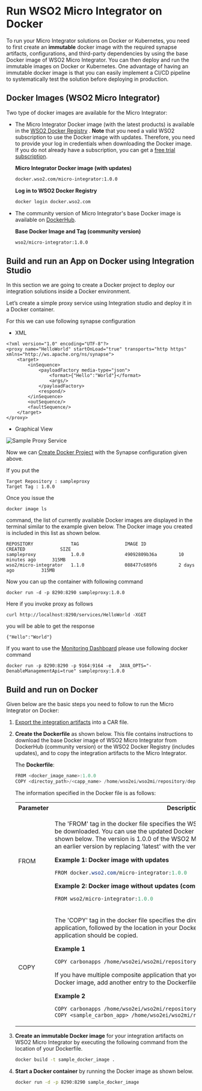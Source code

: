 
# Run WSO2 Micro Integrator on Docker

To run your Micro Integrator solutions on Docker or Kubernetes, you need
to first create an **immutable** docker image with the required synapse
artifacts, configurations, and third-party dependencies by using the
base Docker image of WSO2 Micro Integrator. You can then deploy and run
the immutable images on Docker or Kubernetes. One advantage of having an
immutable docker image is that you can easily implement a CI/CD pipeline
to systematically test the solution before deploying in production.

## Docker Images (WSO2 Micro Integrator)

Two type of docker images are available for the Micro Integrator:

-   The Micro Integrator Docker image (with the latest products) is
    available in the [WSO2 Docker Registry](https://docker.wso2.com/) .
    **Note** that you need a valid WSO2 subscription to use the Docker
    image with updates. Therefore, you need to provide your log in
    credentials when downloading the Docker image. If you do not already
    have a subscription, you can get a [free trial subscription](https://wso2.com/subscription/free-trial).

    **Micro Integrator Docker image (with updates)**

    ```bash
    docker.wso2.com/micro-integrator:1.0.0
    ```

    **Log in to WSO2 Docker Registry**

    ```bash
    docker login docker.wso2.com
    ```

-   The community version of Micro Integrator's base Docker image is
    available on [DockerHub](https://hub.docker.com/r/wso2/micro-integrator).

    **Base Docker Image and Tag (community version)**

    ```bash
    wso2/micro-integrator:1.0.0
    ```
    
## Build and run an App on Docker using Integration Studio

In this section we are going to create a Docker project to deploy our integration solutions inside a Docker 
environment.

Let’s create a simple proxy service using Integration studio and deploy it in a Docker container. 

For this we can use following synapse configuration

- XML 

```
<?xml version="1.0" encoding="UTF-8"?>
<proxy name="HelloWorld" startOnLoad="true" transports="http https" xmlns="http://ws.apache.org/ns/synapse">
    <target>
        <inSequence>
            <payloadFactory media-type="json">
                <format>{"Hello":"World"}</format>
                <args/>
            </payloadFactory>
            <respond/>
        </inSequence>
        <outSequence/>
        <faultSequence/>
    </target>
</proxy>
```
- Graphical View

![Sample Proxy Service](../../assets/img/sample-proxy-service.png)

Now we can [Create Docker Project](../../develop/create-docker-project.md) with the Synapse configuration given above.


If you put the 

```
Target Repository : sampleproxy
Target Tag : 1.0.0
```

Once you issue the 
```
docker image ls
``` 
command, the list of currently available Docker images are displayed in the terminal similar to 
the example given below. The Docker image you created is included in this list as shown below.


```
REPOSITORY              TAG                 IMAGE ID            CREATED             SIZE
sampleproxy             1.0.0               49092809b36a        10 minutes ago      315MB
wso2/micro-integrator   1.1.0               088477c689f6        2 days ago          315MB
```


Now you can up the container with following command

```
docker run -d -p 8290:8290 sampleproxy:1.0.0
```

Here if you invoke proxy as follows

```
curl http://localhost:8290/services/HelloWorld -XGET
```

 you will be able to get the response
 
```
{"Hello":"World"}
```

If you want to use the [Monitoring Dashboard](../../administer-and-observe/working-with-monitoring-dashboard.md) please use following docker command

```
docker run -p 8290:8290 -p 9164:9164 -e   JAVA_OPTS="-DenableManagementApi=true" sampleproxy:1.0.0
```


## Build and run on Docker

Given below are the basic steps you need to follow to run the Micro Integrator on Docker:

1.  [Export the integration artifacts](../../develop/exporting-artifacts.md) into a CAR file.
2.  **Create the Dockerfile** as shown below. This file contains
    instructions to download the base Docker image of WSO2 Micro
    Integrator from DockerHub (community version) or the WSO2 Docker
    Registry (includes updates), and to copy the integration artifacts
    to the Micro Integrator.  

    The **Dockerfile**:

    ```java
    FROM <docker_image_name>:1.0.0
    COPY <directoy_path>/<capp_name> /home/wso2ei/wso2mi/repository/deployment/server/carbonapps
    ```
    The information specified in the Docker file is as follows:

    <table>
    <tbody>
    <tr>
        <th>Parameter</th>
        <th>Description</th>
    </tr>
    <tr class="odd">
    <td>FROM</td>
    <td><div class="content-wrapper">
    <p>The 'FROM' tag in the docker file specifies the WSO2 Micro Integrator version that should be downloaded. You can use the updated Docker image or the community version as shown below. The version is 1.0.0 of the WSO2 Micro Integrator. If required, you can use an earlier version by replacing 'latest' with the version number.</p>
    <div class="code panel pdl" style="border-width: 1px;">
    <div class="codeHeader panelHeader pdl" style="border-bottom-width: 1px;">
    <strong>Example 1: Docker image with updates</strong>
    </div>
    <div class="codeContent panelContent pdl">
    <div class="sourceCode" id="cb1" data-syntaxhighlighter-params="brush: java; gutter: false; theme: Confluence" data-theme="Confluence" style="brush: java; gutter: false; theme: Confluence"><pre class="sourceCode java"><code class="sourceCode java"><span id="cb1-1"><a href="#cb1-1"></a>FROM docker.<span class="fu">wso2</span>.<span class="fu">com</span>/micro-integrator:<span class="fl">1.0.</span><span class="dv">0</span></span></code></pre></div>
    </div>
    </div>
    <div class="code panel pdl" style="border-width: 1px;">
    <div class="codeHeader panelHeader pdl" style="border-bottom-width: 1px;">
    <strong>Example 2: Docker image without updates (community version)</strong>
    </div>
    <div class="codeContent panelContent pdl">
    <div class="sourceCode" id="cb2" data-syntaxhighlighter-params="brush: java; gutter: false; theme: Confluence" data-theme="Confluence" style="brush: java; gutter: false; theme: Confluence"><pre class="sourceCode java"><code class="sourceCode java"><span id="cb2-1"><a href="#cb2-1"></a>FROM wso2/micro-integrator:<span class="fl">1.0.</span><span class="dv">0</span></span></code></pre></div>
    </div>
    </div>
    </div></td>
    </tr>
    <tr class="even">
    <td>COPY</td>
    <td><div class="content-wrapper">
    <p>The 'COPY' tag in the docker file specifies the directory path to your composite application, followed by the location in your Docker instance to which the composite application should be copied.</p>
    <div class="code panel pdl" style="border-width: 1px;">
    <div class="codeHeader panelHeader pdl" style="border-bottom-width: 1px;">
    <strong>Example 1</strong>
    </div>
    <div class="codeContent panelContent pdl">
    <div class="sourceCode" id="cb3" data-syntaxhighlighter-params="brush: java; gutter: false; theme: Confluence" data-theme="Confluence" style="brush: java; gutter: false; theme: Confluence"><pre class="sourceCode java"><code class="sourceCode java"><span id="cb3-1"><a href="#cb3-1"></a>COPY carbonapps /home/wso2ei/wso2mi/repository/deployment/server/carbonapps</span></code></pre></div>
    </div>
    </div>
    <p>If you have multiple composite application that you want to deploy in Docker using a single Docker image, add another entry to the Dockerfile. For example:</p>
    <div class="code panel pdl" style="border-width: 1px;">
    <div class="codeHeader panelHeader pdl" style="border-bottom-width: 1px;">
    <strong>Example 2</strong>
    </div>
    <div class="codeContent panelContent pdl">
    <div class="sourceCode" id="cb4" data-syntaxhighlighter-params="brush: java; gutter: false; theme: Confluence" data-theme="Confluence" style="brush: java; gutter: false; theme: Confluence"><pre class="sourceCode java"><code class="sourceCode java"><span id="cb4-1"><a href="#cb4-1"></a>COPY carbonapps /home/wso2ei/wso2mi/repository/deployment/server/carbonapps</span>
    <span id="cb4-2"><a href="#cb4-2"></a>COPY &lt;sample_carbon_app&gt; /home/wso2ei/wso2mi/repository/deployment/server/carbonapps</span></code></pre></div>
    </div>
    </div>
    </div></td>
    </tr>
    </tbody>
    </table>

3.  **Create an immutable Docker image** for your integration artifacts on WSO2 Micro Integrator by executing the following command from the location of your Dockerfile.

    ```bash
    docker build -t sample_docker_image .
    ```

4.  **Start a Docker container** by running the Docker image as shown below.

    ```bash
    docker run -d -p 8290:8290 sample_docker_image
    ```